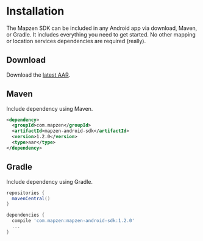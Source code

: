 # Installation

The Mapzen SDK can be included in any Android app via download, Maven, or Gradle. It includes everything you need to get started. No other mapping or location services dependencies are required (really).

## Download

Download the [latest AAR](http://search.maven.org/remotecontent?filepath=com/mapzen/mapzen-android-sdk/1.2.0/mapzen-android-sdk-1.2.0.aar).

## Maven

Include dependency using Maven.

```xml
<dependency>
  <groupId>com.mapzen</groupId>
  <artifactId>mapzen-android-sdk</artifactId>
  <version>1.2.0</version>
  <type>aar</type>
</dependency>
```

## Gradle

Include dependency using Gradle.

```groovy
repositories {
  mavenCentral()
}

dependencies {
  compile 'com.mapzen:mapzen-android-sdk:1.2.0'
  ...
}
```
